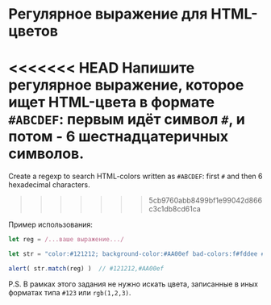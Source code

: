 # Регулярное выражение для HTML-цветов

<<<<<<< HEAD
Напишите регулярное выражение, которое ищет HTML-цвета в формате `#ABCDEF`: первым идёт символ `#`, и потом - 6 шестнадцатеричных символов.
=======
Create a regexp to search HTML-colors written as `#ABCDEF`: first `#` and then 6 hexadecimal characters.
>>>>>>> 5cb9760abb8499bf1e99042d866c3c1db8cd61ca

Пример использования:

```js
let reg = /...ваше выражение.../

let str = "color:#121212; background-color:#AA00ef bad-colors:f#fddee #fd2 #12345678";

alert( str.match(reg) )  // #121212,#AA00ef
```

P.S. В рамках этого задания не нужно искать цвета, записанные в иных форматах типа `#123` или `rgb(1,2,3)`.
